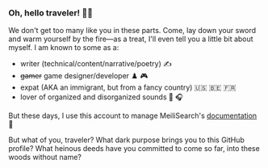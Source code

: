 ### Oh, hello traveler! :raising_hand_man:

We don't get too many like you in these parts. Come, lay down your sword and warm yourself by the fire—as a treat, I'll even tell you a little bit about myself. I am known to some as a:

- writer (technical/content/narrative/poetry) :writing_hand:
- ~~gamer~~ game designer/developer ♟️ :video_game:
- expat (AKA an immigrant, but from a fancy country) 🇺🇸 🇧🇪 🇫🇷
- lover of organized and disorganized sounds :drum: :headphones:

But these days, I use this account to manage MeiliSearch's [documentation](https://github.com/meilisearch/documentation) :book:

But what of you, traveler? What dark purpose brings you to this GitHub profile? What heinous deeds have you committed to come so far, into these woods without name?
